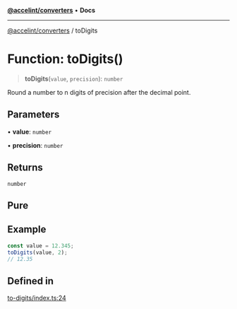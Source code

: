 [**@accelint/converters**](../README.md) • **Docs**

***

[@accelint/converters](../README.md) / toDigits

# Function: toDigits()

> **toDigits**(`value`, `precision`): `number`

Round a number to n digits of precision after the decimal point.

## Parameters

• **value**: `number`

• **precision**: `number`

## Returns

`number`

## Pure

## Example

```ts
const value = 12.345;
toDigits(value, 2);
// 12.35
```

## Defined in

[to-digits/index.ts:24](https://github.com/gohypergiant/standard-toolkit/blob/258694cea8ed8bbd956b3cf5da47c2c9debcf127/packages/converters/src/to-digits/index.ts#L24)
